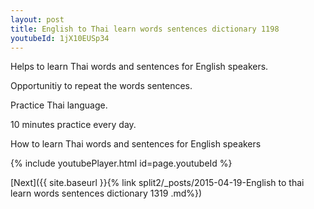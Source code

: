 ```yaml
---
layout: post
title: English to Thai learn words sentences dictionary 1198 
youtubeId: 1jX10EUSp34
---
```

 
 
Helps to learn Thai words and sentences for English speakers.

Opportunitiy to repeat the words sentences. 

Practice Thai language. 
 
10 minutes practice every day. 
 
How to learn Thai words and sentences for English speakers 
 
{% include youtubePlayer.html id=page.youtubeId %}
 
 
[Next]({{ site.baseurl }}{% link  split2/_posts/2015-04-19-English to thai learn words sentences dictionary 1319 .md%})
 
